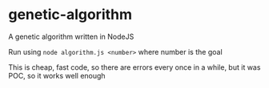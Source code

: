 # genetic-algorithm
A genetic algorithm written in NodeJS

Run using `node algorithm.js <number>` where number is the goal

This is cheap, fast code, so there are errors every once in a while, but it was POC, so it works well enough
